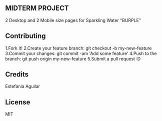 ## MIDTERM PROJECT

2 Desktop and 2 Mobile size pages for Sparkling Water "BURPLE"

## Contributing

1.Fork it! 
2.Create your feature branch: git checkout -b my-new-feature 
3.Commit your changes: git commit -am 'Add some feature' 
4.Push to the branch: git push origin my-new-feature 
5.Submit a pull request :D 

## Credits
Estefania Aguilar

## License
MIT